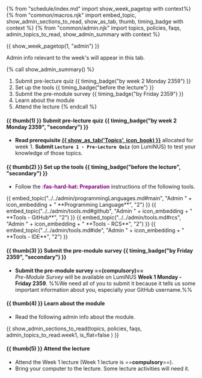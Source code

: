 {% from "schedule/index.md" import show_week_pagetop with context%}
{% from "common/macros.njk" import embed_topic, show_admin_sections_to_read, show_as_tab, thumb, timing_badge with context %}
{% from "common/admin.njk" import topics, policies, faqs, admin_topics_to_read, show_admin_summary with context %}

{{ show_week_pagetop(1, "admin") }}

<box type="info" dismissible>

Admin info relevant to the week's will appear in this tab.
</box>

{% call show_admin_summary() %}
1. Submit pre-lecture quiz {{ timing_badge("by week 2 Monday 2359") }}
1. Set up the tools {{ timing_badge("before the lecture") }}
1. Submit the pre-module survey {{ timing_badge("by Friday 2359") }}
1. Learn about the module
1. Attend the lecture
{% endcall %}

<div id="additional">

#### {{ thumb(1) }} Submit pre-lecture quiz {{ timing_badge("by week 2 Monday 2359", "secondary") }}

* **Read prerequisite  [{{ show_as_tab('Topics', icon_book) }}](topics.html)** allocated for week 1. **Submit `Lecture 1 - Pre-Lecture Quiz`** (on LumiNUS) to test your knowledge of those topics.


#### {{ thumb(2) }} Set up the tools {{ timing_badge("before the lecture", "secondary") }}

  * Follow the <span class="border pr-1 pl-1" style="color:purple">**:fas-hard-hat: Preparation**</span> instructions of the following tools.

<div class="indented-level2">
{{ embed_topic("../../admin/programmingLanguages.md#main", "Admin " + icon_embedding + " **Programming Language**", "2") }}
{{ embed_topic("../../admin/tools.md#github", "Admin " + icon_embedding + " **Tools - GitHub**", "2") }}
{{ embed_topic("../../admin/tools.md#rcs", "Admin " + icon_embedding + " **Tools - RCS**", "2") }}
{{ embed_topic("../../admin/tools.md#ide", "Admin " + icon_embedding + " **Tools - IDE**", "2") }}
</div>


#### {{ thumb(3) }} Submit the pre-module survey {{ timing_badge("by Friday 2359", "secondary") }}
* **Submit the pre-module survey ==(compulsory)==**<br>
  _Pre-Module Survey_ will be available on LumiNUS **Week 1 Monday - Friday 2359**. %%We need all of you to submit it because it tells us some important information about you, especially your GitHub username.%%

#### {{ thumb(4) }} Learn about the module

* Read the following admin info about the module.
<div class="indented-level2">

<panel type="danger" header="**Admin {{icon_embedding }} Module expectations and the ==star rating system==** :glyphicon-star:" minimized>
  <include src="../../admin/moduleExpectations.md"/>
</panel><p/>
<panel type="danger" header="**Admin {{icon_embedding }} Using this website [essential info]** :glyphicon-star:" minimized>
  <include src="../../admin/usingThisWebsite.md#essential"/>
</panel><p/>
<panel type="info" header="**Admin {{icon_embedding }} Using this website [more info]** :glyphicon-star::glyphicon-star::glyphicon-star:" minimized>
  <include src="../../admin/usingThisWebsite.md#more"/>
</panel><p/>
<panel type="warning" header="**Admin {{icon_embedding }} Weekly schedule** :glyphicon-star::glyphicon-star:" minimized>
  <include src="../../admin/weeklySchedule.md#main"/>
</panel><p/>
<panel type="success" header="**Admin {{icon_embedding }} Module overview** :glyphicon-star::glyphicon-star::glyphicon-star::glyphicon-star:" minimized>
  <include src="../../admin/moduleOverview.md#main"/>
</panel><p/>
</div>

</div>

{{ show_admin_sections_to_read(topics, policies, faqs, admin_topics_to_read.week1, is_flat=false ) }}


#### {{ thumb(5) }} Attend the lecture
* Attend the Week 1 lecture (Week 1 lecture is ==**compulsory**==).
* Bring your computer to the lecture. Some lecture activities will need it.
